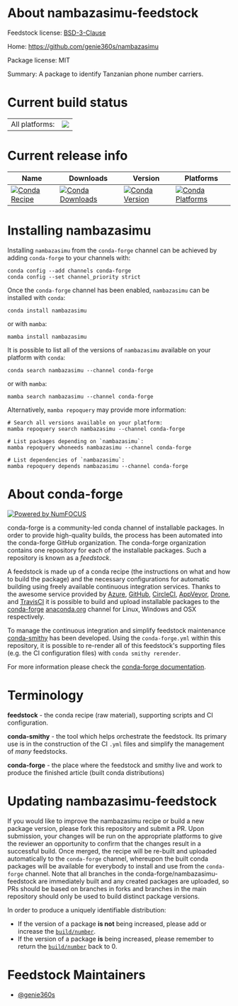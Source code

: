 About nambazasimu-feedstock
===========================

Feedstock license: [BSD-3-Clause](https://github.com/conda-forge/nambazasimu-feedstock/blob/main/LICENSE.txt)

Home: https://github.com/genie360s/nambazasimu

Package license: MIT

Summary: A package to identify Tanzanian phone number carriers.

Current build status
====================


<table><tr><td>All platforms:</td>
    <td>
      <a href="https://dev.azure.com/conda-forge/feedstock-builds/_build/latest?definitionId=22945&branchName=main">
        <img src="https://dev.azure.com/conda-forge/feedstock-builds/_apis/build/status/nambazasimu-feedstock?branchName=main">
      </a>
    </td>
  </tr>
</table>

Current release info
====================

| Name | Downloads | Version | Platforms |
| --- | --- | --- | --- |
| [![Conda Recipe](https://img.shields.io/badge/recipe-nambazasimu-green.svg)](https://anaconda.org/conda-forge/nambazasimu) | [![Conda Downloads](https://img.shields.io/conda/dn/conda-forge/nambazasimu.svg)](https://anaconda.org/conda-forge/nambazasimu) | [![Conda Version](https://img.shields.io/conda/vn/conda-forge/nambazasimu.svg)](https://anaconda.org/conda-forge/nambazasimu) | [![Conda Platforms](https://img.shields.io/conda/pn/conda-forge/nambazasimu.svg)](https://anaconda.org/conda-forge/nambazasimu) |

Installing nambazasimu
======================

Installing `nambazasimu` from the `conda-forge` channel can be achieved by adding `conda-forge` to your channels with:

```
conda config --add channels conda-forge
conda config --set channel_priority strict
```

Once the `conda-forge` channel has been enabled, `nambazasimu` can be installed with `conda`:

```
conda install nambazasimu
```

or with `mamba`:

```
mamba install nambazasimu
```

It is possible to list all of the versions of `nambazasimu` available on your platform with `conda`:

```
conda search nambazasimu --channel conda-forge
```

or with `mamba`:

```
mamba search nambazasimu --channel conda-forge
```

Alternatively, `mamba repoquery` may provide more information:

```
# Search all versions available on your platform:
mamba repoquery search nambazasimu --channel conda-forge

# List packages depending on `nambazasimu`:
mamba repoquery whoneeds nambazasimu --channel conda-forge

# List dependencies of `nambazasimu`:
mamba repoquery depends nambazasimu --channel conda-forge
```


About conda-forge
=================

[![Powered by
NumFOCUS](https://img.shields.io/badge/powered%20by-NumFOCUS-orange.svg?style=flat&colorA=E1523D&colorB=007D8A)](https://numfocus.org)

conda-forge is a community-led conda channel of installable packages.
In order to provide high-quality builds, the process has been automated into the
conda-forge GitHub organization. The conda-forge organization contains one repository
for each of the installable packages. Such a repository is known as a *feedstock*.

A feedstock is made up of a conda recipe (the instructions on what and how to build
the package) and the necessary configurations for automatic building using freely
available continuous integration services. Thanks to the awesome service provided by
[Azure](https://azure.microsoft.com/en-us/services/devops/), [GitHub](https://github.com/),
[CircleCI](https://circleci.com/), [AppVeyor](https://www.appveyor.com/),
[Drone](https://cloud.drone.io/welcome), and [TravisCI](https://travis-ci.com/)
it is possible to build and upload installable packages to the
[conda-forge](https://anaconda.org/conda-forge) [anaconda.org](https://anaconda.org/)
channel for Linux, Windows and OSX respectively.

To manage the continuous integration and simplify feedstock maintenance
[conda-smithy](https://github.com/conda-forge/conda-smithy) has been developed.
Using the ``conda-forge.yml`` within this repository, it is possible to re-render all of
this feedstock's supporting files (e.g. the CI configuration files) with ``conda smithy rerender``.

For more information please check the [conda-forge documentation](https://conda-forge.org/docs/).

Terminology
===========

**feedstock** - the conda recipe (raw material), supporting scripts and CI configuration.

**conda-smithy** - the tool which helps orchestrate the feedstock.
                   Its primary use is in the construction of the CI ``.yml`` files
                   and simplify the management of *many* feedstocks.

**conda-forge** - the place where the feedstock and smithy live and work to
                  produce the finished article (built conda distributions)


Updating nambazasimu-feedstock
==============================

If you would like to improve the nambazasimu recipe or build a new
package version, please fork this repository and submit a PR. Upon submission,
your changes will be run on the appropriate platforms to give the reviewer an
opportunity to confirm that the changes result in a successful build. Once
merged, the recipe will be re-built and uploaded automatically to the
`conda-forge` channel, whereupon the built conda packages will be available for
everybody to install and use from the `conda-forge` channel.
Note that all branches in the conda-forge/nambazasimu-feedstock are
immediately built and any created packages are uploaded, so PRs should be based
on branches in forks and branches in the main repository should only be used to
build distinct package versions.

In order to produce a uniquely identifiable distribution:
 * If the version of a package **is not** being increased, please add or increase
   the [``build/number``](https://docs.conda.io/projects/conda-build/en/latest/resources/define-metadata.html#build-number-and-string).
 * If the version of a package **is** being increased, please remember to return
   the [``build/number``](https://docs.conda.io/projects/conda-build/en/latest/resources/define-metadata.html#build-number-and-string)
   back to 0.

Feedstock Maintainers
=====================

* [@genie360s](https://github.com/genie360s/)

